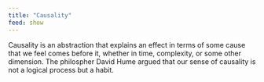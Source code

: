 ```yaml
---
title: "Causality"
feed: show
---
```


Causality is an abstraction that explains an effect in terms of some cause that we feel comes before it, whether in time, complexity, or some other dimension. The philospher David Hume argued that our sense of causality is not a logical process but a habit. 
